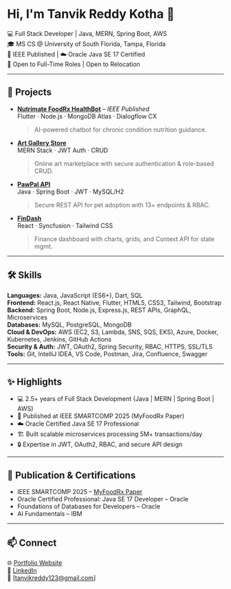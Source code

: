 # Hi, I'm Tanvik Reddy Kotha 👋  

💻 Full Stack Developer | Java, MERN, Spring Boot, AWS  
🎓 MS CS @ University of South Florida, Tampa, Florida  
📖 IEEE Published | ☁️ Oracle Java SE 17 Certified  
💼 Open to Full-Time Roles | Open to Relocation    

---

## 🚀 Projects  

- [**Nutrimate FoodRx HealthBot**](https://github.com/tanvikreddy123/nutrimate-foodrx-healthbot) – *IEEE Published*  
  Flutter · Node.js · MongoDB Atlas · Dialogflow CX  
  > AI-powered chatbot for chronic condition nutrition guidance.  

- [**Art Gallery Store**](https://github.com/tanvikreddy123/art-gallery-store)  
  MERN Stack · JWT Auth · CRUD  
  > Online art marketplace with secure authentication & role-based CRUD.

- [**PawPal API**](https://github.com/tanvikreddy123/pawpal_api)  
  Java · Spring Boot · JWT · MySQL/H2  
  > Secure REST API for pet adoption with 13+ endpoints & RBAC.

- [**FinDash**](https://github.com/tanvikreddy123/personal-finance-dashboard)  
  React · Syncfusion · Tailwind CSS  
  > Finance dashboard with charts, grids, and Context API for state mgmt.    

---

## 🛠️ Skills  

**Languages:** Java, JavaScript (ES6+), Dart, SQL  
**Frontend:** React.js, React Native, Flutter, HTML5, CSS3, Tailwind, Bootstrap  
**Backend:** Spring Boot, Node.js, Express.js, REST APIs, GraphQL, Microservices  
**Databases:** MySQL, PostgreSQL, MongoDB  
**Cloud & DevOps:** AWS (EC2, S3, Lambda, SNS, SQS, EKS), Azure, Docker, Kubernetes, Jenkins, GitHub Actions  
**Security & Auth:** JWT, OAuth2, Spring Security, RBAC, HTTPS, SSL/TLS  
**Tools:** Git, IntelliJ IDEA, VS Code, Postman, Jira, Confluence, Swagger    

---

## ✨ Highlights  
- 💻 2.5+ years of Full Stack Development (Java |  MERN | Spring Boot | AWS)  
- 📖 Published at IEEE SMARTCOMP 2025 (MyFoodRx Paper)  
- ☁️ Oracle Certified Java SE 17 Professional  
- 🏗️ Built scalable microservices processing 5M+ transactions/day  
- 🔒 Expertise in JWT, OAuth2, RBAC, and secure API design  

---

## 📖 Publication & Certifications  

- IEEE SMARTCOMP 2025 – [MyFoodRx Paper](https://doi.org/10.1109/SMARTCOMP65954.2025.00080)  
- Oracle Certified Professional: Java SE 17 Developer – Oracle  
- Foundations of Databases for Developers – Oracle  
- AI Fundamentals – IBM  

---

## 📫 Connect  

🌐 [Portfolio Website](https://portfolio-tau-pink-m1a3s80ioj.vercel.app/)    
💼 [LinkedIn](https://www.linkedin.com/in/tanvikreddy/)  
📧 [tanvikreddy123@gmail.com]  
